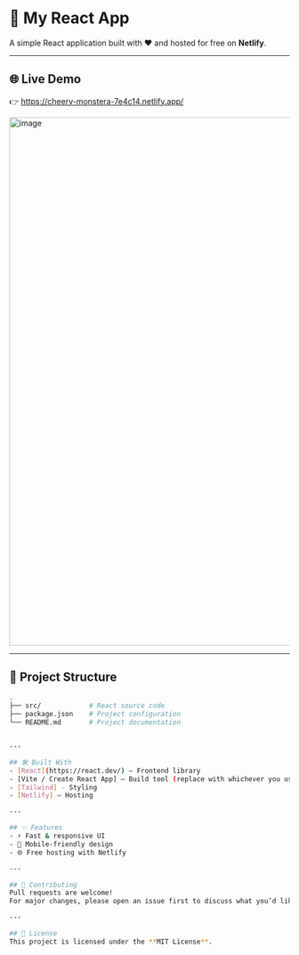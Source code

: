 # 🚀 My React App

A simple React application built with ❤️ and hosted for free on **Netlify**.

---

## 🌐 Live Demo
👉 https://cheery-monstera-7e4c14.netlify.app/

<img width="1919" height="949" alt="image" src="https://github.com/user-attachments/assets/12ddc75a-bb04-415f-a8d4-65b1f39dcdd6" />


---

## 📂 Project Structure

```bash
.
├── src/            # React source code
├── package.json    # Project configuration
└── README.md       # Project documentation


---

## 🛠️ Built With
- [React](https://react.dev/) – Frontend library  
- [Vite / Create React App] – Build tool (replace with whichever you used)
- [Tailwind] - Styling
- [Netlify] – Hosting  

---

## ✨ Features
- ⚡ Fast & responsive UI  
- 📱 Mobile-friendly design  
- 🌐 Free hosting with Netlify

---

## 🤝 Contributing
Pull requests are welcome!  
For major changes, please open an issue first to discuss what you’d like to change.  

---

## 📜 License
This project is licensed under the **MIT License**.
